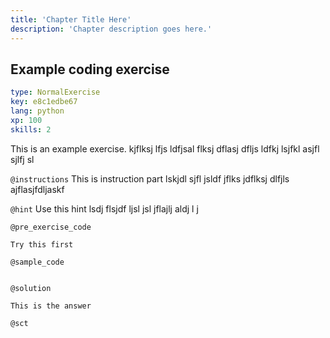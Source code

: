 ```yaml
---
title: 'Chapter Title Here'
description: 'Chapter description goes here.'
---
```


## Example coding exercise

```yaml
type: NormalExercise
key: e8c1edbe67
lang: python
xp: 100
skills: 2
```

This is an example exercise. kjflksj lfjs ldfjsal flksj dflasj dfljs ldfkj lsjfkl asjfl sjlfj sl

`@instructions`
This is instruction part lskjdl sjfl jsldf jflks jdflksj dlfjls ajflasjfdljaskf

`@hint`
Use this hint lsdj flsjdf ljsl jsl jflajlj aldj l j

`@pre_exercise_code`
```{python}
Try this first
```

`@sample_code`
```{python}

```

`@solution`
```{python}
This is the answer
```

`@sct`
```{python}

```
